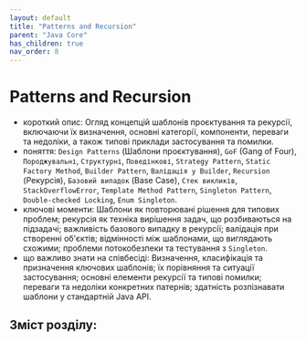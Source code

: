 ```yaml
---
layout: default
title: "Patterns and Recursion"
parent: "Java Core"
has_children: true
nav_order: 8
---
```


# Patterns and Recursion

*   короткий опис: Огляд концепцій шаблонів проєктування та рекурсії, включаючи їх визначення, основні категорії, компоненти, переваги та недоліки, а також типові приклади застосування та помилки.
*   поняття: `Design Patterns` (Шаблони проєктування), `GoF` (Gang of Four), `Породжувальні`, `Структурні`, `Поведінкові`, `Strategy Pattern`, `Static Factory Method`, `Builder Pattern`, `Валідація у Builder`, `Recursion` (Рекурсія), `Базовий випадок` (Base Case), `Стек викликів`, `StackOverflowError`, `Template Method Pattern`, `Singleton Pattern`, `Double-checked Locking`, `Enum Singleton`.
*   ключові моменти: Шаблони як повторювані рішення для типових проблем; рекурсія як техніка вирішення задач, що розбиваються на підзадачі; важливість базового випадку в рекурсії; валідація при створенні об'єктів; відмінності між шаблонами, що виглядають схожими; проблеми потокобезпеки та тестування з `Singleton`.
*   що важливо знати на співбесіді: Визначення, класифікація та призначення ключових шаблонів; їх порівняння та ситуації застосування; основні елементи рекурсії та типові помилки; переваги та недоліки конкретних патернів; здатність розпізнавати шаблони у стандартній Java API.


## Зміст розділу:


